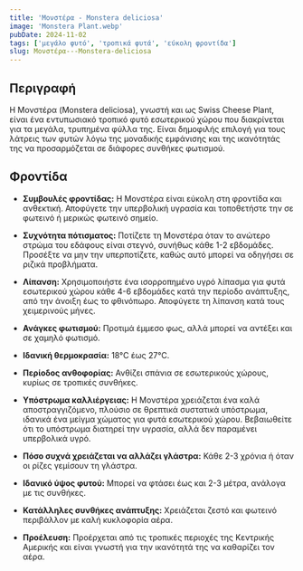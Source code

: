 ```yaml
---
title: 'Μονστέρα - Monstera deliciosa'
image: 'Monstera Plant.webp'
pubDate: 2024-11-02
tags: ['μεγάλο φυτό', 'τροπικά φυτά', 'εύκολη φροντίδα']
slug: Μονστέρα---Monstera-deliciosa
---
```


**Περιγραφή**
----------------
Η Μονστέρα (Monstera deliciosa), γνωστή και ως Swiss Cheese Plant, είναι ένα εντυπωσιακό τροπικό φυτό εσωτερικού χώρου που διακρίνεται για τα μεγάλα, τρυπημένα φύλλα της. Είναι δημοφιλής επιλογή για τους λάτρεις των φυτών λόγω της μοναδικής εμφάνισης και της ικανότητάς της να προσαρμόζεται σε διάφορες συνθήκες φωτισμού.

**Φροντίδα**
--------------
* **Συμβουλές φροντίδας:** 
  Η Μονστέρα είναι εύκολη στη φροντίδα και ανθεκτική. Αποφύγετε την υπερβολική υγρασία και τοποθετήστε την σε φωτεινό ή μερικώς φωτεινό σημείο.

* **Συχνότητα πότισματος:** 
  Ποτίζετε τη Μονστέρα όταν το ανώτερο στρώμα του εδάφους είναι στεγνό, συνήθως κάθε 1-2 εβδομάδες. Προσέξτε να μην την υπερποτίζετε, καθώς αυτό μπορεί να οδηγήσει σε ριζικά προβλήματα.

* **Λίπανση:** 
  Χρησιμοποιήστε ένα ισορροπημένο υγρό λίπασμα για φυτά εσωτερικού χώρου κάθε 4-6 εβδομάδες κατά την περίοδο ανάπτυξης, από την άνοιξη έως το φθινόπωρο. Αποφύγετε τη λίπανση κατά τους χειμερινούς μήνες.

* **Ανάγκες φωτισμού:** 
  Προτιμά έμμεσο φως, αλλά μπορεί να αντέξει και σε χαμηλό φωτισμό.

* **Ιδανική θερμοκρασία:** 
  18°C έως 27°C.

* **Περίοδος ανθοφορίας:**
  Ανθίζει σπάνια σε εσωτερικούς χώρους, κυρίως σε τροπικές συνθήκες.

* **Υπόστρωμα καλλιέργειας:**
  Η Μονστέρα χρειάζεται ένα καλά αποστραγγιζόμενο, πλούσιο σε θρεπτικά συστατικά υπόστρωμα, ιδανικά ένα μείγμα χώματος για φυτά εσωτερικού χώρου. Βεβαιωθείτε ότι το υπόστρωμα διατηρεί την υγρασία, αλλά δεν παραμένει υπερβολικά υγρό.

* **Πόσο συχνά χρειάζεται να αλλάζει γλάστρα:** 
  Κάθε 2-3 χρόνια ή όταν οι ρίζες γεμίσουν τη γλάστρα.

* **Ιδανικό ύψος φυτού:** 
  Μπορεί να φτάσει έως και 2-3 μέτρα, ανάλογα με τις συνθήκες.

* **Κατάλληλες συνθήκες ανάπτυξης:** 
  Χρειάζεται ζεστό και φωτεινό περιβάλλον με καλή κυκλοφορία αέρα.

* **Προέλευση:**
  Προέρχεται από τις τροπικές περιοχές της Κεντρικής Αμερικής και είναι γνωστή για την ικανότητά της να καθαρίζει τον αέρα.
